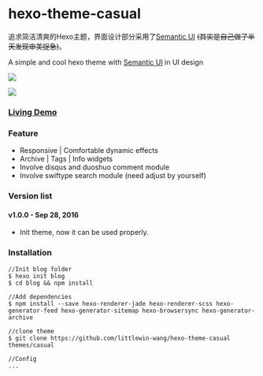 #  hexo-theme-casual

追求简洁清爽的Hexo主题，界面设计部分采用了[Semantic UI](http://semantic-ui.com/) ~~(其实是自己做了半天发现审美捉急)~~。

A simple and cool hexo theme with [Semantic UI](http://semantic-ui.com/) in UI design

![](http://7xpot0.com1.z0.glb.clouddn.com/16-9-28/40948516.jpg)

![](http://7xpot0.com1.z0.glb.clouddn.com/16-9-28/95494836.jpg)

### [Living Demo](http://littlewin.info/)

### Feature

 - Responsive | Comfortable dynamic effects
 - Archive | Tags | Info  widgets
 - Involve disqus and duoshuo comment module
 - Involve swiftype search module (need adjust by yourself)
 
### Version list
#### v1.0.0 - Sep 28, 2016
 - Init theme, now it can be used properly.

### Installation
```
//Init blog folder 
$ hexo init blog
$ cd blog && npm install

//Add dependencies
$ npm install --save hexo-renderer-jade hexo-renderer-scss hexo-generator-feed hexo-generator-sitemap hexo-browsersync hexo-generator-archive

//clone theme
$ git clone https://github.com/littlewin-wang/hexo-theme-casual themes/casual

//Config
...
```
